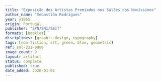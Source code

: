 ```yaml
---
title: "Exposição dos Artistas Premiados nos Salões dos Novíssimos"
author_name: "Sebastião Rodrigues"
year: y1965
origin: Portugal
publisher: "SPN/SNI/SEIT"
formats: [booklet]
disciplines: [graphic-design, typography]
tags: [non-fiction, art, green, blue, geometric]
ref: sol-231-0006
image_count: 9
layout: artifact
status: complete
published: true
date_added: 2020-01-01
---
```

